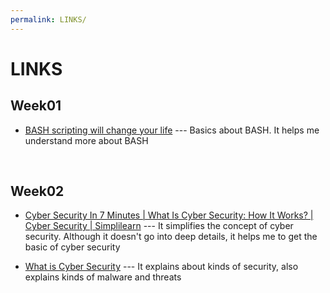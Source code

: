 ```yaml
---
permalink: LINKS/
---
```


# LINKS

## Week01
* [BASH scripting will change your life](https://youtu.be/7qd5sqazD7k?si=ozLJ9_Q97NKh90pe) ---
Basics about BASH. It helps me understand more about BASH
<br>


## Week02
* [Cyber Security In 7 Minutes | What Is Cyber Security: How It Works? | Cyber Security | Simplilearn](https://www.youtube.com/watch?v=inWWhr5tnEA) --- It simplifies the concept of cyber security. Although it doesn't go into deep details, it helps me to get the basic of cyber security

* [What is Cyber Security](https://www.kaspersky.com/resource-center/definitions/what-is-cyber-security) --- It explains about kinds of security, also explains kinds of malware and threats
